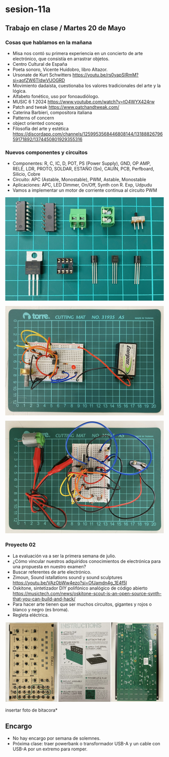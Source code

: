 # sesion-11a

## Trabajo en clase / Martes 20 de Mayo

### Cosas que hablamos en la mañana

- Misa nos contó su primera experiencia en un concierto de arte electrónico, que consistía en arrastrar objetos.
- Centro Cultural de España
- Poeta sonoro, Vicente Huidobro, libro Altazor.
- Ursonate de Kurt Schwitters <https://youtu.be/rs0yapSIRmM?si=aofZW6TIdwVUOGRD>
- Movimiento dadaísta, cuestionaba los valores tradicionales del arte y la lógica.
- Alfabeto fonético, uso por fonoaudiólogo.
- MUSIC 6 1 2024 <https://www.youtube.com/watch?v=tO4WYX424rw>
- Patch and tweak <https://www.patchandtweak.com/>
- Caterina Barbieri, compositora italiana
- Patterns of concern
- object oriented conceps
- Filosofía del arte y estética <https://discordapp.com/channels/1259953568446808144/1318882679659171892/1374450801929355316>

### Nuevos componentes y circuitos

- Componentes: R, C, IC, D, POT, PS (Power Supply), GND, OP AMP, RELÉ, LDR, PROTO, SOLDAR, ESTAÑO (Sn), CAUÍN, PCB, Perfboard, Silicio, Cobre
- Circuito: APC (Astable, Monostable), PWM, Astable, Monostable
- Aplicaciones: APC, LED Dimmer, On/Off, Synth con R. Exp, Udpudu
- Vamos a implementar un motor de corriente continua al circuito PWM

![Foto componentes nuevos](./archivos/tme-sesion11a-componentes.JPEG)

![Foto circuito protoboard](./archivos/tme-sesion11a-circuito01.jpg)

![Foto circuito protoboard](./archivos/tme-sesion11a-circuito02.jpeg)

### Proyecto 02

- La evaluación va a ser la primera semana de julio.
- ¿Cómo vincular nuestros adquiridos conocimientos de electrónica para una propuesta en nuestro examen?
- Buscar referentes de arte electrónico.
- Zimoun, Sound istallations sound y sound sculptures <https://youtu.be/VAzObWw4ezo?si=OfJamdn4g_1E4f5l>
- Oskitone, sintetizador DIY polifónico analógico de código abierto <https://musictech.com/news/oskitone-scout-is-an-open-source-synth-that-you-can-build-and-hack/>
- Para hacer arte tienen que ser muchos circuitos, gigantes y rojos o blanco y negro (es broma).
- Regleta eléctrica.

![Foto moog](./archivos/tme-sesion11a-moog.jpg)

insertar foto de bitacora*

## Encargo

- No hay encargo por semana de solemnes.
- Próxima clase: traer powerbank o transformador USB-A y un cable con USB-A por un extremo para romper.
